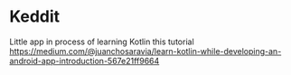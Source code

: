 # Keddit
Little app in process of learning Kotlin
this tutorial https://medium.com/@juanchosaravia/learn-kotlin-while-developing-an-android-app-introduction-567e21ff9664
